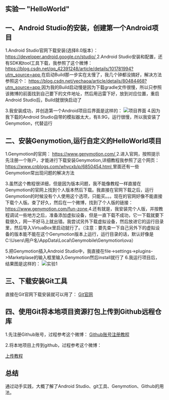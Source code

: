 ﻿## 实验一   "HelloWorld"
## 一、Android Studio的安装，创建第一个Android项目
1.Android Studio官网下载安装(选择8.0版本）：
[https://developer.android.google.cn/studio/
](https://developer.android.google.cn/studio/)
2.Android Studio安装和配置，还有SDK和tool工具下载，我参照了这个微博：
[https://blog.csdn.net/qq_42391248/article/details/101781994?utm_source=app
](https://blog.csdn.net/qq_42391248/article/details/101781994?utm_source=app)在启动Build那一步实在太慢了，我几个钟都没搞好，解决方法参照这个：
[https://blog.csdn.net/yechaoa/article/details/80484468?utm_source=app
](https://blog.csdn.net/yechaoa/article/details/80484468?utm_source=app)因为我的Build启动慢是因为下载gradle文件很慢，所以只参照该微博的前面找到自己要下的文件地址，然后用迅雷下好，放到对应位置，重启Android Studio后，Build就很快启动了

3.我安装成功，并创造第一个Android项目后界面是这样的：
![项目界面](https://img-blog.csdnimg.cn/20201027165921995.png?x-oss-process=image/watermark,type_ZmFuZ3poZW5naGVpdGk,shadow_10,text_aHR0cHM6Ly9ibG9nLmNzZG4ubmV0L0FOQklOQUlOQQ==,size_16,color_FFFFFF,t_70#pic_center)
4.因为我下载的Android Studio自带的模拟器太大，有8.9G，运行很慢，所以我安装了Genymotion，代替运行
## 二、安装Genymotion,运行自定义的HelloWorld项目
1.Genymotion的官网：
[https://www.genymotion.com/
](https://www.genymotion.com/)
2.进入官网，按照提示先注册一个账户，才能进行下载安装Genymotion,详细教程我参照了这个网页：
[https://www.cnblogs.com/whycxb/p/6850454.html
](https://www.cnblogs.com/whycxb/p/6850454.html)里面还有一些Genymotion常出现问题的解决方法

3.虽然这个教程很详细，但是因为版本问题，我不能像教程一样直接在Genymotion的官网上找到个人版本然后下载。我直接在官网下载之后，运行Genymotion的时候没有个人使用这个选项，只能买。。。现在的官网好像不能直接下载个人版。查了好久，然后在一个微博，找到了个人版的链接：
[https://www.genymotion.com/fun-zone
](https://www.genymotion.com/fun-zone)
4.还有就是，我安装完个人版，并按教程调试一些地方之后，准备添加虚拟设备，但是一直下载不成功，它一下载就要下载很久，网一不好马上就出错。我尝试另外下载虚拟设备，然后放进它的运行目录里，然后导入VirtuaBox里启动就行了。（注意：要先查一下自己另外下的虚拟设备的版本能不能在这个Genymotion版本上运行，运行目录的话，默认好像是C:\Users\用户名\AppData\Local\Genymobile\Genymotion\ova）

5.把Genymotion插入Android Studio中，我直接在file->settings->plugins->Marketplase的输入框里输入Genymotion然后install就行了
6.我运行项目后，结果图是这样的：
![实验1](https://img-blog.csdnimg.cn/20201027221150718.PNG?x-oss-process=image/watermark,type_ZmFuZ3poZW5naGVpdGk,shadow_10,text_aHR0cHM6Ly9ibG9nLmNzZG4ubmV0L0FOQklOQUlOQQ==,size_16,color_FFFFFF,t_70#pic_center)
## 三、下载安装Git工具
直接在Git官网下载安装就可以用了：
[
Git官网](https://git-scm.com/)
## 四、使用Git将本地项目资源打包上传到Github远程仓库
1.先注册Github账号，过程参考这个微博：
[
Github账号注册教程](https://blog.csdn.net/qq_41782425/article/details/85179912?utm_source=app)

2.将本地项目上传到github，过程参考这个微博：

[上传教程
](https://blog.csdn.net/qq_41782425/article/details/85179912?utm_source=app)
## 总结
通过动手实践，大概了解了Android Studio、git工具、Genymotion、Github的用法。
